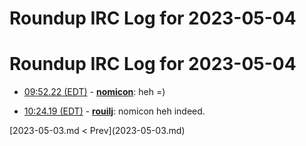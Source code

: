 # Roundup IRC Log for 2023-05-04 #
# Roundup IRC Log for 2023-05-04
* <a href="#09:52.22" id="09:52.22">09:52.22 (EDT)</a> - __[nomicon](https://github.com/nomicon)__: heh =)

* <a href="#10:24.19" id="10:24.19">10:24.19 (EDT)</a> - __[rouilj](https://github.com/rouilj)__: nomicon heh indeed.

<div class="inpage-footer">
[2023-05-03.md < Prev](2023-05-03.md)
</div>
